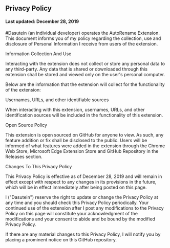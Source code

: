 

## Privacy Policy

  #### Last updated: December 28, 2019

#Dasutein (an individual developer) operates the AutoRename Extension. This document informs you of my policy regarding the collection, use and disclosure of Personal Information I receive from users of the extension.

Information Collection And Use

Interacting with the extension does not collect or store any personal data to any third-party. Any data that is shared or downloaded through this extension shall be stored and viewed only on the user's personal computer.

Below are the information that the extension will collect for the functionality of the extension:

Usernames, URLs, and other identifiable sources

When interacting with this extension, usernames, URLs, and other identification sources will be included in the functionality of this extension.

Open Source Policy

This extension is open sourced on GitHub for anyone to view. As such, any feature addition or fix shall be disclosed to the public. Users will be informed of what features were added in the extension through the Chrome Web Store, Microsoft Edge Extension Store and GitHub Repository in the Releases section.

Changes To This Privacy Policy

This Privacy Policy is effective as of December 28, 2019 and will remain in effect except with respect to any changes in its provisions in the future, which will be in effect immediately after being posted on this page.

I ("Dasutein") reserve the right to update or change the Privacy Policy at any time and you should check this Privacy Policy periodically. Your continued use of the extension after I post any modifications to the Privacy Policy on this page will constitute your acknowledgment of the modifications and your consent to abide and be bound by the modified Privacy Policy.

If there are any material changes to this Privacy Policy, I will notify you by placing a prominent notice on this GitHub repository.
